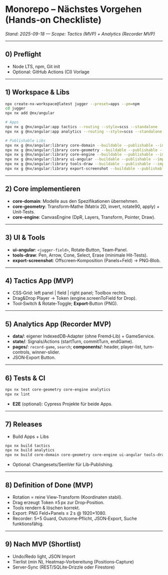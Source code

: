 
# Monorepo – Nächstes Vorgehen (Hands‑on Checkliste)
*Stand: 2025-09-18 — Scope: Tactics (MVP) + Analytics (Recorder MVP)*

---

## 0) Preflight
- Node LTS, npm, Git init
- Optional: GitHub Actions (CI) Vorlage

---

## 1) Workspace & Libs
```bash
npx create-nx-workspace@latest jugger --preset=apps --pm=npm
cd jugger
npx nx add @nx/angular

# Apps
npx nx g @nx/angular:app tactics --routing --style=scss --standalone
npx nx g @nx/angular:app analytics --routing --style=scss --standalone

# Publishable Libs
npx nx g @nx/angular:library core-domain --buildable --publishable --importPath=@juggertools/core-domain
npx nx g @nx/angular:library core-geometry --buildable --publishable --importPath=@juggertools/core-geometry
npx nx g @nx/angular:library core-engine --buildable --publishable --importPath=@juggertools/core-engine
npx nx g @nx/angular:library ui-angular --buildable --publishable --importPath=@juggertools/ui-angular
npx nx g @nx/angular:library tools-draw --buildable --publishable --importPath=@juggertools/tools-draw
npx nx g @nx/angular:library export-screenshot --buildable --publishable --importPath=@juggertools/export-screenshot
```

---

## 2) Core implementieren
- **core-domain**: Modelle aus den Spezifikationen übernehmen.
- **core-geometry**: Transform‑Mathe (Matrix 2D, invert, rotate90, apply) + Unit‑Tests.
- **core-engine**: CanvasEngine (DpR, Layers, Transform, Pointer, Draw).

---

## 3) UI & Tools
- **ui-angular**: `<jugger-field>`, Rotate‑Button, Team‑Panel.
- **tools-draw**: Pen, Arrow, Cone, Select, Erase (minimale Hit‑Tests).
- **export-screenshot**: Offscreen‑Komposition (Panels+Feld) → PNG‑Blob.

---

## 4) Tactics App (MVP)
- CSS‑Grid: left panel | field | right panel; Toolbox rechts.
- Drag&Drop Player → Token (engine.screenToField for Drop).
- Tool‑Switch & Rotate‑Toggle; **Export**‑Button (PNG).

---

## 5) Analytics App (Recorder MVP)
- **data/**: eigener IndexedDB‑Adapter (ohne Fremd‑Lib) + GameService.
- **state/**: Signals/Actions (startTurn, commitTurn, endGame).
- **pages/**: `record-game`, `search`; **components/**: header, player-list, turn-controls, winner-slider.
- JSON‑Export Button.

---

## 6) Tests & CI
```bash
npx nx test core-geometry core-engine analytics
npx nx lint
```
- **E2E** (optional): Cypress Projekte für beide Apps.

---

## 7) Releases
- Build Apps + Libs
```bash
npx nx build tactics
npx nx build analytics
npx nx build core-domain core-geometry core-engine ui-angular tools-draw export-screenshot
```
- Optional: Changesets/SemVer für Lib‑Publishing.

---

## 8) Definition of Done (MVP)
- Rotation = reine View‑Transform (Koordinaten stabil).
- Drag erzeugt Token ±5 px zur Drop‑Position.
- Tools rendern & löschen korrekt.
- Export: PNG Feld+Panels ≤ 2 s @ 1920×1080.
- Recorder: 5+5 Guard, Outcome‑Pflicht, JSON‑Export, Suche funktionsfähig.

---

## 9) Nach MVP (Shortlist)
- Undo/Redo light, JSON Import
- Tierlist (min N), Heatmap‑Vorbereitung (Positions‑Capture)
- Server‑Sync (REST/SQLite‑Drizzle oder Firestore)
